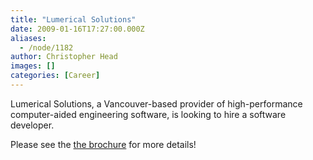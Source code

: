 ```yaml
---
title: "Lumerical Solutions"
date: 2009-01-16T17:27:00.000Z
aliases:
  - /node/1182
author: Christopher Head
images: []
categories: [Career]
---
```


Lumerical Solutions, a Vancouver-based provider of high-performance computer-aided engineering software, is looking to hire a software developer.

Please see the [the brochure](/files/jan2009-lumerical-swdev1.pdf) for more details!
